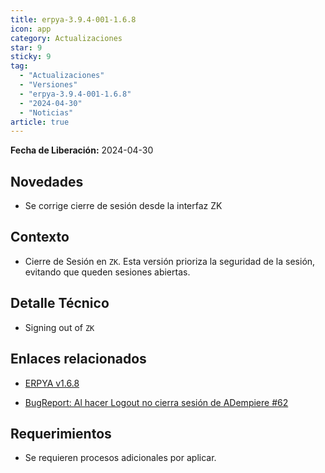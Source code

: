 ```yaml
---
title: erpya-3.9.4-001-1.6.8
icon: app
category: Actualizaciones
star: 9
sticky: 9
tag:
  - "Actualizaciones"
  - "Versiones"
  - "erpya-3.9.4-001-1.6.8"
  - "2024-04-30"
  - "Noticias"
article: true
---
```


**Fecha de Liberación:** 2024-04-30

## Novedades

- Se corrige cierre de sesión desde la interfaz ZK

## Contexto

- Cierre de Sesión en `ZK`. Esta versión prioriza la seguridad de la sesión, evitando que queden sesiones abiertas.

## Detalle Técnico

- Signing out of `ZK`

## Enlaces relacionados

- [ERPYA v1.6.8](https://github.com/erpya/adempiere_patch_zk/releases/tag/1.6.8)

- [BugReport: Al hacer Logout no cierra sesión de ADempiere #62](https://github.com/erpcya/adempiere/issues/62)

## Requerimientos

- Se requieren procesos adicionales por aplicar.
